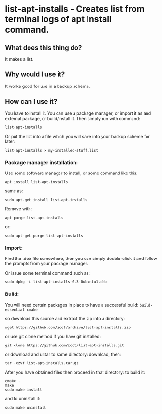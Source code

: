 # list-apt-installs - Creates list from terminal logs of apt install command.


## What does this thing do?
It makes a list.

## Why would I use it?
It works good for use in a backup scheme.


## How can I use it?
You have to install it. You can use a package manager, or import it as and external package, or build/install it. Then simply run with command:
```
list-apt-installs
```

Or put the list into a file which you will save into your backup scheme for later:
```
list-apt-installs > my-installed-stuff.list
```


### Package manager installation:

Use some software manager to install, or some command like this:
```
apt install list-apt-installs
```
same as:
```
sudo apt-get install list-apt-installs
```

Remove with:
```
apt purge list-apt-installs
```
or:
```
sudo apt-get purge list-apt-installs
```


### Import:

Find the .deb file somewhere, then you can simply double-click it and follow the prompts from your package manager.

Or issue some terminal command such as:
```
sudo dpkg -i list-apt-installs-0.3-0ubuntu1.deb
```


### Build:

You will need certain packages in place to have a successful build: `build-essential cmake`

so download this source and extract the zip into a directory:
```
wget https://github.com/zcot/archive/list-apt-installs.zip
```
or use git clone method if you have git installed:
```
git clone https://github.com/zcot/list-apt-installs.git
```
or download and untar to some directory:
download, then:
```
tar -xzvf list-apt-installs.tar.gz
```

After you have obtained files then proceed in that directory:
to build it:
```
cmake .
make
sudo make install
```
and to uninstall it:
```
sudo make uninstall
```



